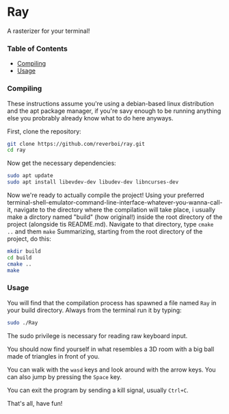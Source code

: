 # Ray

A rasterizer for your terminal!

### Table of Contents

- [Compiling](#compiling)
- [Usage](#usage)

### Compiling

These instructions assume you're using a debian-based linux distribution and the apt package manager, if you're savy enough to be running anything else you probrably already know what to do here anyways.

First, clone the repository:

```bash
git clone https://github.com/reverboi/ray.git
cd ray
```
Now get the necessary dependencies:
```bash
sudo apt update
sudo apt install libevdev-dev libudev-dev libncurses-dev
```
Now we're ready to actually compile the project!
Using your preferred terminal-shell-emulator-command-line-interface-whatever-you-wanna-call-it, navigate to the directory where the compilation will take place, i usually make a dirctory named "build" (how original!) inside the root directory of the project (alongside tis README.md). Navigate to that directory, type ```cmake ..``` and them ```make```
Summarizing, starting from the root directory of the project, do this:

```bash
mkdir build
cd build
cmake ..
make
```
### Usage
You will find that the compilation process has spawned a file named ```Ray``` in your build directory.
Always from the terminal run it by typing:

```bash
sudo ./Ray
```
The sudo privilege is necessary for reading raw keyboard input.

You should now find yourself in what resembles a 3D room with a big ball made of triangles in front of you.

You can walk with the `wasd` keys and look around with the arrow keys. You can also jump by pressing the `Space` key.

You can exit the program by sending a kill signal, usually `Ctrl+C`.

That's all, have fun!

